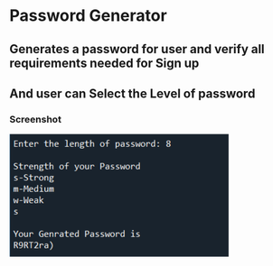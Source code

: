 
# Password Generator
## Generates a password for user and verify all requirements needed for Sign up
## And user can Select the Level of password
### Screenshot 
![Screenshot](ss/1.png)
